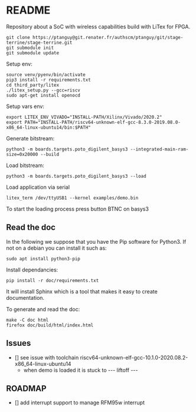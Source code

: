 # README

Repository about a SoC with wireless capabilities build with LiTex for FPGA.

```
git clone https://ptanguy@git.renater.fr/authscm/ptanguy/git/stage-terrine/stage-terrine.git
git submodule init
git submodule update
```

Setup env:

```
source venv/pyenv/bin/activate
pip3 install -r requirements.txt
cd third_party/litex
./litex_setup.py --gcc=riscv
sudo apt-get install openocd
```

Setup vars env:
```
export LITEX_ENV_VIVADO="INSTALL-PATH/Xilinx/Vivado/2020.2"                       
export PATH="INSTALL-PATH/riscv64-unknown-elf-gcc-8.3.0-2019.08.0-x86_64-linux-ubuntu14/bin:$PATH"
```

Generate bitstream:

```
python3 -m boards.targets.poto_digilent_basys3 --integrated-main-ram-size=0x20000 --build 
```

Load bitstream:
```
python3 -m boards.targets.poto_digilent_basys3 --load 
```

Load application via serial
```
litex_term /dev/ttyUSB1 --kernel examples/demo.bin
```

To start the loading process press button BTNC on basys3


## Read the doc

In the following we suppose that you have the Pip software for Python3.
If not on a debian you can install it such as:

```
sudo apt install python3-pip
```

Install dependancies:

```
pip install -r doc/requirements.txt
```

It will install Sphinx which is a tool that makes it easy to create
documentation.

To generate and read the doc:

```
make -C doc html
firefox doc/build/html/index.html
```

## Issues

* [] see issue with toolchain riscv64-unknown-elf-gcc-10.1.0-2020.08.2-x86_64-linux-ubuntu14
    * when demo is loaded it is stuck to --- liftoff ---
    
## ROADMAP
 
* [] add interrupt support to manage RFM95w interrupt


